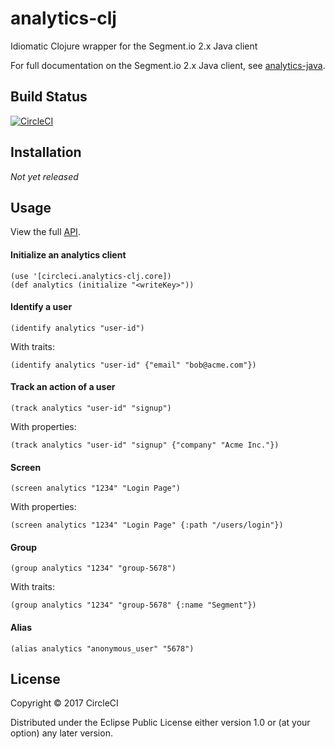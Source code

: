 # analytics-clj

Idiomatic Clojure wrapper for the Segment.io 2.x Java client

For full documentation on the Segment.io 2.x Java client, see [analytics-java](https://github.com/segmentio/analytics-java).

## Build Status

[![CircleCI](https://circleci.com/gh/circleci/analytics-clj/tree/master.svg?style=svg)](https://circleci.com/gh/circleci/analytics-clj/tree/master)

## Installation

*Not yet released*

## Usage

View the full [API](https://circleci.github.io/analytics-clj/).

#### Initialize an analytics client

````
(use '[circleci.analytics-clj.core])
(def analytics (initialize "<writeKey>"))
````

#### Identify a user

`(identify analytics "user-id")`

With traits:

`(identify analytics "user-id" {"email" "bob@acme.com"})`

#### Track an action of a user

`(track analytics "user-id" "signup")`

With properties:

`(track analytics "user-id" "signup" {"company" "Acme Inc."})`

#### Screen

`(screen analytics "1234" "Login Page")`

With properties:

`(screen analytics "1234" "Login Page" {:path "/users/login"})`

#### Group

`(group analytics "1234" "group-5678")`

With traits:

`(group analytics "1234" "group-5678" {:name "Segment"})`

#### Alias

`(alias analytics "anonymous_user" "5678")`

## License

Copyright © 2017 CircleCI

Distributed under the Eclipse Public License either version 1.0 or (at your option) any later version.
